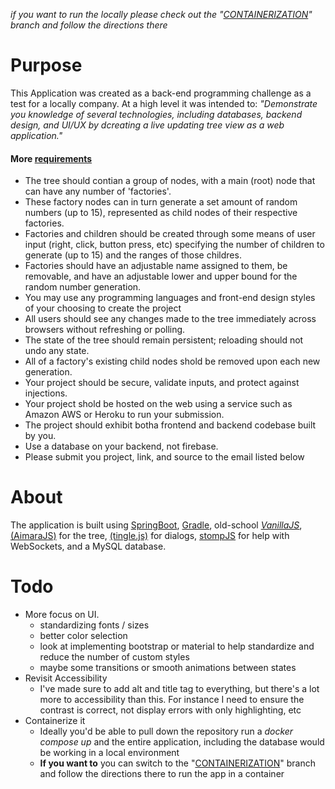 _if you want to run the locally please check out the "[CONTAINERIZATION](https://github.com/puttzy/websocket-factory/tree/container)" branch and follow the directions there_ 


# Purpose
This Application was created as a back-end programming challenge as a test for a locally company.  At a high level it was intended to: 
_"Demonstrate you knowledge of several technologies, including databases, backend design, and UI/UX by dcreating a live updating tree view as a web application."_

#### More [requirements](https://github.com/puttzy/websocket-factory/blob/master/src/main/resources/public/images/requirements.png)
* The tree should contian a group of nodes, with a main (root) node that can have any number of 'factories'.
* These factory nodes can in turn generate a set amount of random numbers (up to 15), represented as child nodes of their respective factories.
* Factories and children should be created through some means of user input (right, click, button press, etc) specifying the number of children to generate (up to 15) and the ranges of those childres.
* Factories should have an adjustable name assigned to them, be removable, and have an adjustable lower and upper bound for the random number generation.
* You may use any programming languages and front-end design styles of your choosing to create the project
* All users should see any changes made to the tree immediately across browsers without refreshing or polling.
* The state of the tree should remain persistent; reloading should not undo any state.
* All of a factory's existing child nodes shold be removed upon each new generation.
* Your project should be secure, validate inputs, and protect against injections.
* Your project shold be hosted on the web using a service such as Amazon AWS or Heroku to run your submission.
* The project should exhibit botha  frontend and backend codebase built by you.
* Use a database on your backend, not firebase.
* Please submit you project, link, and source to the email listed below



# About
The application is built using [SpringBoot](https://spring.io/projects/spring-boot), 
[Gradle](https://gradle.org/), old-school _[VanillaJS](http://vanilla-js.com/)_, [(AimaraJS)](https://github.com/rafaelthca/aimaraJS/wiki/Usage) for the tree, 
 [(tingle.js)](https://tingle.robinparisi.com/) for dialogs, [stompJS](http://jmesnil.net/stomp-websocket/doc/) for help with WebSockets, and a MySQL database.  



# Todo
* More focus on UI.  
    * standardizing fonts / sizes
    * better color selection
    * look at implementing bootstrap or material to help standardize and reduce the number of custom styles
    * maybe some transitions or smooth animations between states
* Revisit Accessibility
    * I've made sure to add alt and title tag to everything, but there's a lot more to accessibility than this.  For instance I need to ensure the contrast is correct, not display errors with only highlighting, etc
* Containerize it
  * Ideally you'd be able to pull down the repository run a _docker compose up_ and the entire application, including the database would be working in a local environment
  * **If you want to**  you can switch to the "[CONTAINERIZATION](https://github.com/puttzy/websocket-factory/tree/container)" branch and follow the directions there to run the app in a container
    